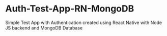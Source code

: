 # Auth-Test-App-RN-MongoDB
Simple Test App with Authentication created using React Native with Node JS backend and MongoDB Database
